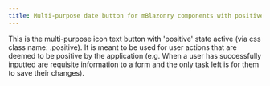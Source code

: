 ```yaml
---
title: Multi-purpose date button for mBlazonry components with positive state active
---
```


This is the multi-purpose icon text button with 'positive' state active (via css class name: .positive). It is meant to be used for user actions that are deemed to be positive by the application (e.g. When a user has successfully inputted are requisite information to a form and the only task left is for them to save their changes).
